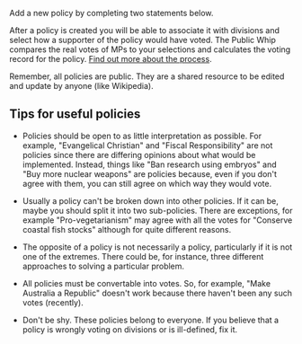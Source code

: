 Add a new policy by completing two statements below.

After a policy is created you will be able to associate it with  divisions and select how a supporter of the policy would have voted. The Public Whip compares the real votes of MPs to your selections and calculates the voting record for the policy. [Find out more about the process](/help/faq#policies).

Remember, all policies are public. They are a shared resource to be edited and update by anyone (like Wikipedia).

## Tips for useful policies

* Policies should be open to as little interpretation as possible. For example, "Evangelical Christian" and "Fiscal Responsibility" are not policies since there are differing opinions about what would be implemented. Instead, things like "Ban research using embryos" and "Buy more nuclear weapons" are policies because, even if you don't agree with them, you can still agree on which way they would vote.

* Usually a policy can't be broken down into other policies. If it can be, maybe you should split it into two sub-policies. There are exceptions, for example "Pro-vegetarianism" may agree with all the votes for "Conserve coastal fish stocks" although for quite different reasons.

* The opposite of a policy is not necessarily a policy, particularly if it is not one of the extremes. There could be, for instance, three different approaches to solving a particular problem.

* All policies must be convertable into votes. So, for example, "Make Australia a Republic" doesn't work because there haven't been any such votes (recently).

* Don't be shy. These policies belong to everyone. If you believe that a policy is wrongly voting on divisions or is ill-defined, fix it.
